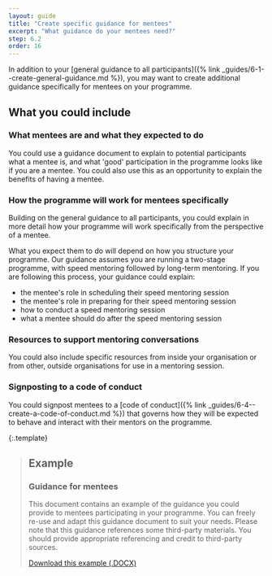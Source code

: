 ```yaml
---
layout: guide
title: "Create specific guidance for mentees"
excerpt: "What guidance do your mentees need?"
step: 6.2
order: 16
---
```


In addition to your [general guidance to all participants]({% link _guides/6-1--create-general-guidance.md %}), you may want to create additional guidance specifically for mentees on your programme. 

## What you could include

### What mentees are and what they expected to do

You could use a guidance document to explain to potential participants what a mentee is, and what 'good' participation in the programme looks like if you are a mentee. You could also use this as an opportunity to explain the benefits of having a mentee.

### How the programme will work for mentees specifically

Building on the general guidance to all participants, you could explain in more detail how your programme will work specifically from the perspective of a mentee. 

What you expect them to do will depend on how you structure your programme. Our guidance assumes you are running a two-stage programme, with speed mentoring followed by long-term mentoring. If you are following this process, your guidance could explain:

- the mentee's role in scheduling their speed mentoring session
- the mentee's role in preparing for their speed mentoring session
- how to conduct a speed mentoring session
- what a mentee should do after the speed mentoring session

### Resources to support mentoring conversations

You could also include specific resources from inside your organisation or from other, outside organisations for use in a mentoring session.

### Signposting to a code of conduct

You could signpost mentees to a [code of conduct]({% link _guides/6-4--create-a-code-of-conduct.md %}) that governs how they will be expected to behave and interact with their mentors on the programme.

{:.template}
> ## Example
> ### Guidance for mentees
> 
> This document contains an example of the guidance you could provide to mentees participating in your programme. You can freely re-use and adapt this guidance document to suit your needs. Please note that this guidance references some third-party materials. You should provide appropriate referencing and credit to third-party sources.
> 
> <a href="/documents/example-mentee-guidance.docx" title="Download an example 'mentee guidance' document" class="button button--no-margin">Download this example (.DOCX)</a>